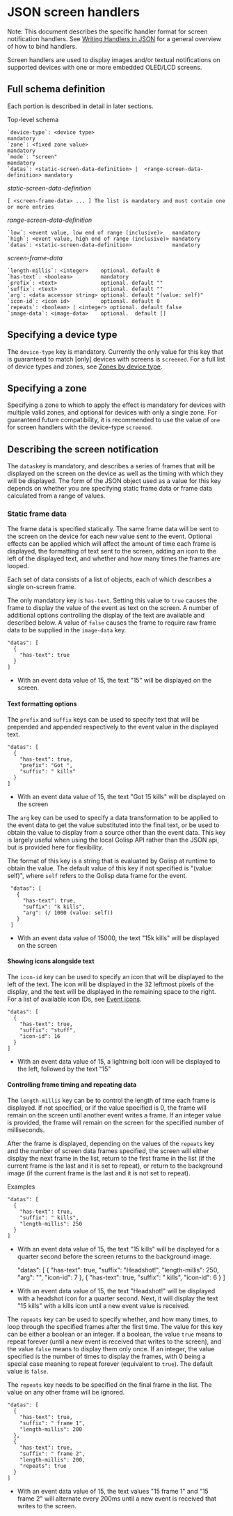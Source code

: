 # JSON screen handlers

Note: This document describes the specific handler format for screen notification handlers.  See [Writing Handlers in JSON][json-handlers] for a general overview of how to bind handlers.

Screen handlers are used to display images and/or textual notifications on supported devices with one or more embedded OLED/LCD screens.

## Full schema definition ##

Each portion is described in detail in later sections.

Top-level schema

    `device-type`: <device type>                                               mandatory
    `zone`: <fixed zone value>                                                 mandatory
    `mode`: "screen"                                                           mandatory
    `datas`: <static-screen-data-definition> |  <range-screen-data-definition> mandatory

_static-screen-data-definition_

    [ <screen-frame-data> ... ] The list is mandatory and must contain one or more entries

_range-screen-data-definition_

    `low`: <event value, low end of range (inclusive)>   mandatory
    `high`: <event value, high end of range (inclusive)> mandatory
    `datas`: <static-screen-data-definition>             mandatory

_screen-frame-data_

    `length-millis`: <integer>    optional. default 0
    `has-text`: <boolean>         mandatory
    `prefix`: <text>              optional. default ""
    `suffix`: <text>              optional. default ""
    `arg`: <data accessor string> optional. default "(value: self)"
    `icon-id`: <icon id>          optional. default 0
    `repeats`: <boolean> | <integer> optional. default false
    `image-data`: <image-data>    optional.  default []

## Specifying a device type ##

The `device-type` key is mandatory.  Currently the only value for this key that is guaranteed to match [only] devices with screens is `screened`.  For a full list of device types and zones, see [Zones by device type][zones-types].

## Specifying a zone ##

Specifying a zone to which to apply the effect is mandatory for devices with multiple valid zones, and optional for devices with only a single zone.  For guaranteed future compatibility, it is recommended to use the value of `one` for screen handlers with the device-type `screened`.

## Describing the screen notification ##

The `datas`key is mandatory, and describes a series of frames that will be displayed on the screen on the device as well as the timing with which they will be displayed.  The form of the JSON object used as a value for this key depends on whether you are specifying static frame data or frame data calculated from a range of values.

### Static frame data ###

The frame data is specified statically.  The same frame data will be sent to the screen on the device for each new value sent to the event. Optional effects can be applied which will affect the amount of time each frame is displayed, the formatting of text sent to the screen, adding an icon to the left of the displayed text, and whether and how many times the frames are looped.

Each set of data consists of a list of objects, each of which describes a single on-screen frame.

The only mandatory key is `has-text`.  Setting this value to `true` causes the frame to display the value of the event as text on the screen.  A number of additional options controlling the display of the text are available and described below.  A value of `false` causes the frame to require raw frame data to be supplied in the `image-data` key.  

    "datas": [
      {
      	"has-text": true
      }
    ]

* With an event data value of 15, the text "15" will be displayed on the screen.

#### Text formatting options ####

The `prefix` and `suffix` keys can be used to specify text that will be prepended and appended respectively to the event value in the displayed text.

    "datas": [
      {
      	"has-text": true,
        "prefix": "Got ",
        "suffix": " kills"
      }
    ]

 * With an event data value of 15, the text "Got 15 kills" will be displayed on the screen

 The `arg` key can be used to specify a data transformation to be applied to the event data to get the value substituted into the final text, or be used to obtain the value to display from a source other than the event data.  This key is largely useful when using the local Golisp API rather than the JSON api, but is provided here for flexibility.

 The format of this key is a string that is evaluated by Golisp at runtime to obtain the value.  The default value of this key if not specified is "(value: self)", where `self` refers to the Golisp data frame for the event.

     "datas": [
       {
         "has-text": true,
         "suffix": "k kills",
         "arg": (/ 1000 (value: self))
       }
     ]

* With an event data value of 15000, the text "15k kills" will be displayed on the screen

#### Showing icons alongside text #####

The `icon-id` key can be used to specify an icon that will be displayed to the left of the text.  The icon will be displayed in the 32 leftmost pixels of the display, and the text will be displayed in the remaining space to the right.  For a list of available icon IDs, see [Event icons][event-icons].

	"datas": [
	  {
	  	"has-text": true,
	  	"suffix": "stuff",
	  	"icon-id": 16
	  }
	]

* With an event data value of 15, a lightning bolt icon will be displayed to the left, followed by the text "15"

#### Controlling frame timing and repeating data ####

The `length-millis` key can be to control the length of time each frame is displayed.  If not specified, or if the value specified is 0, the frame will remain on the screen until another event writes a frame.  If an integer value is provided, the frame will remain on the screen for the specified number of milliseconds.  

After the frame is displayed, depending on the values of the `repeats` key and the number of screen data frames specified, the screen will either display the next frame in the list, return to the first frame in the list (if the current frame is the last and it is set to repeat), or return to the background image (if the current frame is the last and it is not set to repeat).

Examples

    "datas": [
      {
      	"has-text": true,
      	"suffix": " kills",
      	"length-millis": 250
      }
    ]

* With an event data value of 15, the text "15 kills" will be displayed for a quarter second before the screen returns to the background image.

    "datas": [
      {
      	"has-text": true,
      	"suffix": "Headshot!",
      	"length-millis": 250,
      	"arg": "",
      	"icon-id": 7
      },
      {
      	"has-text": true,
      	"suffix": " kills",
      	"icon-id": 6
      }
    ]

* With an event data value of 15, the text "Headshot!" will be displayed with a headshot icon for a quarter second.  Next, it will display the text "15 kills" with a kills icon until a new event value is received.

The `repeats` key can be used to specify whether, and how many times, to loop through the specified frames after the first time.  The value for this key can be either a boolean or an integer.  If a boolean, the value `true` means to repeat forever (until a new event is received that writes to the screen), and the value `false` means to display them only once.  If an integer, the value specified is the number of times to display the frames, with 0 being a special case meaning to repeat forever (equivalent to `true`).  The default value is `false`.

The `repeats` key needs to be specified on the final frame in the list.  The value on any other frame will be ignored.

	"datas": [
	  {
	    "has-text": true,
	    "suffix": " frame 1",
	    "length-millis": 200
	  },
	  {
	  	"has-text": true,
	  	"suffix": " frame 2",
	  	"length-millis": 200,
	  	"repeats": true
	  }
	]

* With an event data value of 15, the text values "15 frame 1" and "15 frame 2" will alternate every 200ms until a new event is received that writes to the screen.

[json-handlers]: /doc/api/writing-handlers-in-json.md "Writing Handlers in JSON"
[api doc]: /doc/api/sending-game-events.md "Event API documentation"
[zones-types]: /doc/api/standard-zones.md "Device types and zones"
[HID reference]: http://www.usb.org/developers/hidpage/Hut1_12v2.pdf
[event-icons]: /doc/api/event-icons.md